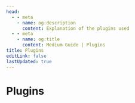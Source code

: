 ```yaml
---
head:
  - - meta
    - name: og:description
      content: Explanation of the plugins used
  - - meta
    - name: og:title
      content: Medium Guide | Plugins
title: Plugins
editLink: false
lastUpdated: true
---
```

# Plugins